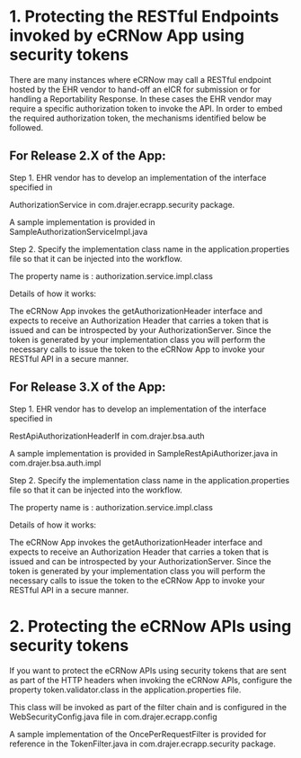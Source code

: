# 1. Protecting the RESTful Endpoints invoked by eCRNow App using security tokens #

There are many instances where eCRNow may call a RESTful endpoint hosted by the EHR vendor to hand-off an eICR for submission 
or for handling a Reportability Response. In these cases the EHR vendor may require a specific authorization token to invoke the API.
In order to embed the required authorization token, the mechanisms identified below be followed.

For Release 2.X of the App:
--------------------------

Step 1. EHR vendor has to develop an implementation of the interface specified in

AuthorizationService in com.drajer.ecrapp.security package. 

A sample implementation is provided in SampleAuthorizationServiceImpl.java

Step 2. Specify the implementation class name in the application.properties file so that it can be injected into the workflow.

The property name is : 
authorization.service.impl.class

Details of how it works:

The eCRNow App invokes the getAuthorizationHeader interface and expects to receive an Authorization Header that carries a token
that is issued and can be introspected by your AuthorizationServer. Since the token is generated by your implementation class you
will perform the necessary calls to issue the token to the eCRNow App to invoke your RESTful API in a secure manner.

For Release 3.X of the App: 
-------------------------- 

Step 1. EHR vendor has to develop an implementation of the interface specified in

RestApiAuthorizationHeaderIf in com.drajer.bsa.auth 

A sample implementation is provided in SampleRestApiAuthorizer.java in com.drajer.bsa.auth.impl

Step 2. Specify the implementation class name in the application.properties file so that it can be injected into the workflow.

The property name is : 
authorization.service.impl.class

Details of how it works:

The eCRNow App invokes the getAuthorizationHeader interface and expects to receive an Authorization Header that carries a token
that is issued and can be introspected by your AuthorizationServer. Since the token is generated by your implementation class you
will perform the necessary calls to issue the token to the eCRNow App to invoke your RESTful API in a secure manner.


# 2. Protecting the eCRNow APIs using security tokens #

If you want to protect the eCRNow APIs using security tokens that are sent as part of the HTTP headers when invoking the eCRNow APIs, configure 
the property token.validator.class in the application.properties file.

This class will be invoked as part of the filter chain and is configured in the WebSecurityConfig.java file in 
com.drajer.ecrapp.config

A sample implementation of the OncePerRequestFilter is provided for reference in the TokenFilter.java in com.drajer.ecrapp.security package.



